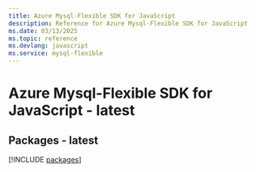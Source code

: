 ```yaml
---
title: Azure Mysql-Flexible SDK for JavaScript
description: Reference for Azure Mysql-Flexible SDK for JavaScript
ms.date: 03/13/2025
ms.topic: reference
ms.devlang: javascript
ms.service: mysql-flexible
---
```

# Azure Mysql-Flexible SDK for JavaScript - latest
## Packages - latest
[!INCLUDE [packages](mysql-flexible-index.md)]